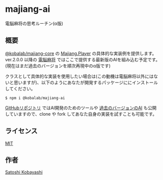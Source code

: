 # majiang-ai
電脳麻将の思考ルーチン(α版)

## 概要
[@kobalab/majiang-core](https://www.npmjs.com/package/@kobalab/majiang-core) の [Majiang.Player](https://github.com/kobalab/majiang-core/wiki/Majiang.Player) の具体的な実装例を提供します。
ver.2.0.0 以降の [電脳麻将](https://github.com/kobalab/Majiang) ではここで提供する最新版のAIを組み込む予定です。
(現在はまだ過去のバージョンを順次再現中のα版です)

クラスとして具体的な実装を使用したい場合は(この動機は電脳麻将以外にはないと思いますが)、以下のようにあなたが開発するパッケージににインストールしてください。
```
$ npm i @kobalab/majiang-ai
```

[GitHubリポジトリ](https://github.com/kobalab/majiang-ai) ではAI開発のためのツールや [過去のバージョンのAI](https://github.com/kobalab/majiang-ai/tree/master/legacy) も公開していますので、clone や fork してあなた自身の実装を試すことも可能です。

## ライセンス
[MIT](https://github.com/kobalab/majiang-ai/blob/master/LICENSE)

## 作者
[Satoshi Kobayashi](https://github.com/kobalab)
